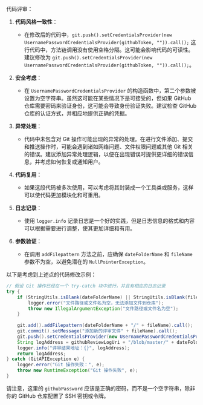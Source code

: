代码评审：

1. **代码风格一致性**：
   - 在修改后的代码中，`git.push().setCredentialsProvider(new UsernamePasswordCredentialsProvider(githubToken, "")).call();` 这行代码中，方法链调用没有使用空格分隔。这可能会影响代码的可读性。建议修改为 `git.push().setCredentialsProvider(new UsernamePasswordCredentialsProvider(githubToken, "")).call();`。

2. **安全考虑**：
   - 在 `UsernamePasswordCredentialsProvider` 的构造函数中，第二个参数被设置为空字符串。虽然这可能在某些情况下是可接受的，但如果 GitHub 仓库需要密码来验证身份，这可能会导致身份验证失败。建议检查 GitHub 仓库的认证方式，并相应地提供正确的凭据。

3. **异常处理**：
   - 代码中未包含对 Git 操作可能出现的异常的处理。在进行文件添加、提交和推送操作时，可能会遇到诸如网络问题、文件权限问题或其他 Git 相关的错误。建议添加异常处理逻辑，以便在出现错误时提供更详细的错误信息，并考虑如何恢复或通知用户。

4. **代码复用**：
   - 如果这段代码被多次使用，可以考虑将其封装成一个工具类或服务，这样可以使代码更加模块化和可重用。

5. **日志记录**：
   - 使用 `logger.info` 记录日志是一个好的实践，但是日志信息的格式和内容可以根据需要进行调整，使其更加详细和有用。

6. **参数验证**：
   - 在调用 `addFilepattern` 方法之前，应确保 `dateFolderName` 和 `fileName` 参数不为空，以避免潜在的 `NullPointerException`。

以下是考虑到上述点的代码修改示例：

```java
// 假设 Git 操作已经在一个 try-catch 块中进行，并且有相应的日志记录
try {
    if (StringUtils.isBlank(dateFolderName) || StringUtils.isBlank(fileName)) {
        logger.error("文件路径或文件名为空，无法添加文件到仓库");
        throw new IllegalArgumentException("文件路径或文件名为空");
    }
    
    git.add().addFilepattern(dateFolderName + "/" + fileName).call();
    git.commit().setMessage("添加新的评审文件" + fileName).call();
    git.push().setCredentialsProvider(new UsernamePasswordCredentialsProvider(githubToken, githubPassword)).call();
    String logAddress = githubReviewLogUri + "/blob/master/" + dateFolderName + "/" + fileName;
    logger.info("评审结果地址：{}", logAddress);
    return logAddress;
} catch (GitAPIException e) {
    logger.error("Git 操作失败：", e);
    throw new RuntimeException("Git 操作失败", e);
}
```

请注意，这里的 `githubPassword` 应该是正确的密码，而不是一个空字符串，除非你的 GitHub 仓库配置了 SSH 密钥或令牌。